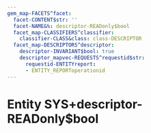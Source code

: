 ```yaml
---
gem_map-FACETS^facet:
  facet-CONTENT$str: ''
  facet-NAME&%: descriptor-READonly$bool
  facet_map-CLASSIFIERS^classifier:
    classifier-CLASS&class: class-DESCRIPTOR
  facet_map-DESCRIPTORS^descriptor:
    descriptor-INVARIANT$bool: true
    descriptor_mapvec-REQUESTS^requestid$str:
      requestid-ENTITYreport:
      - ENTITY_REPORToperationid
---
```

# Entity SYS+descriptor-READonly$bool

